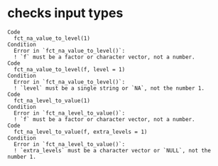 # checks input types

    Code
      fct_na_value_to_level(1)
    Condition
      Error in `fct_na_value_to_level()`:
      ! `f` must be a factor or character vector, not a number.
    Code
      fct_na_value_to_level(f, level = 1)
    Condition
      Error in `fct_na_value_to_level()`:
      ! `level` must be a single string or `NA`, not the number 1.
    Code
      fct_na_level_to_value(1)
    Condition
      Error in `fct_na_level_to_value()`:
      ! `f` must be a factor or character vector, not a number.
    Code
      fct_na_level_to_value(f, extra_levels = 1)
    Condition
      Error in `fct_na_level_to_value()`:
      ! `extra_levels` must be a character vector or `NULL`, not the number 1.

